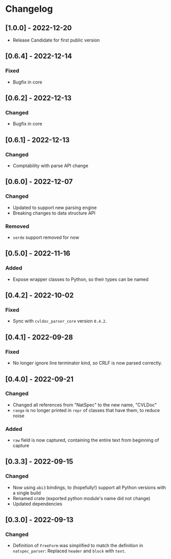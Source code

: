 # Changelog
## [1.0.0] - 2022-12-20
- Release Candidate for first public version

## [0.6.4] - 2022-12-14
### Fixed
- Bugfix in core

## [0.6.2] - 2022-12-13
### Changed
- Bugfix in core

## [0.6.1] - 2022-12-13
### Changed
- Comptability with parse API change

## [0.6.0] - 2022-12-07
### Changed
- Updated to support new parsing engine
- Breaking changes to data structure API
### Removed
- `serde` support removed for now

## [0.5.0] - 2022-11-16
### Added
- Expose wrapper classes to Python, so their types can be named 


## [0.4.2] - 2022-10-02
### Fixed
- Sync with `cvldoc_parser_core` version `0.4.2`.

## [0.4.1] - 2022-09-28
### Fixed
- No longer ignore line terminator kind, so CRLF is now parsed correctly.

## [0.4.0] - 2022-09-21
### Changed
- Changed all references from "NatSpec" to the new name, "CVLDoc"
- `range` is no longer printed in `repr` of classes that have them, to reduce noise
### Added
- `raw` field is now captured, containing the entire text from beginning of capture

## [0.3.3] - 2022-09-15
### Changed
- Now using `abi3` bindings, to (hopefully!) support all Python versions with a single build
- Renamed crate (exported python module's name did not change)
- Updated dependencies

## [0.3.0] - 2022-09-13
### Changed
- Definition of `FreeForm` was simplified to match the definition in `natspec_parser`: Replaced `header` and `block` with `text`.